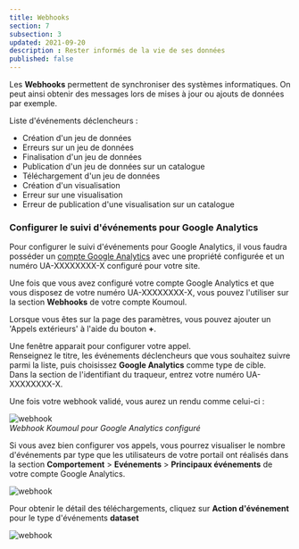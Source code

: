 ```yaml
---
title: Webhooks
section: 7
subsection: 3
updated: 2021-09-20
description : Rester informés de la vie de ses données
published: false
---
```


Les **Webhooks** permettent de synchroniser des systèmes informatiques. On peut ainsi obtenir des messages lors de mises à jour ou ajouts de données par exemple.

Liste d'événements déclencheurs :

* Création d'un jeu de données
* Erreurs sur un jeu de données
* Finalisation d'un jeu de données
* Publication d'un jeu de données sur un catalogue
* Téléchargement d'un jeu de données
* Création d'un visualisation
* Erreur sur une visualisation
* Erreur de publication d'une visualisation sur un catalogue

### Configurer le suivi d'événements pour Google Analytics

Pour configurer le suivi d'événements pour Google Analytics, il vous faudra posséder un [compte Google Analytics](https://support.google.com/analytics/answer/1008015?hl=fr) avec une propriété configurée et un numéro UA-XXXXXXXX-X configuré pour votre site.

Une fois que vous avez configuré votre compte Google Analytics et que vous disposez de votre numéro UA-XXXXXXXX-X, vous pouvez l'utiliser sur la section **Webhooks** de votre compte Koumoul.

Lorsque vous êtes sur la page des paramètres, vous pouvez ajouter un 'Appels extérieurs' à l'aide du bouton **+**.

Une fenêtre apparait pour configurer votre appel.  
Renseignez le titre, les événements déclencheurs que vous souhaitez suivre parmi la liste, puis choisissez **Google Analytics** comme type de cible.  
Dans la section de l'identifiant du traqueur, entrez votre numéro UA-XXXXXXXX-X.

Une fois votre webhook validé, vous aurez un rendu comme celui-ci :

![webhook](./images/user-guide/web-2-identifiant.jpg)  
*Webhook Koumoul pour Google Analytics configuré*

Si vous avez bien configurer vos appels, vous pourrez visualiser le nombre d'événements par type que les utilisateurs de votre portail ont réalisés dans la section **Comportement** > **Evénements** > **Principaux événements** de votre compte Google Analytics.

![webhook](./images/user-guide/web-3-events.jpg)

Pour obtenir le détail des téléchargements, cliquez sur **Action d'événement** pour le type d'événements **dataset**

![webhook](./images/user-guide/web-4-liste-events.jpg)
